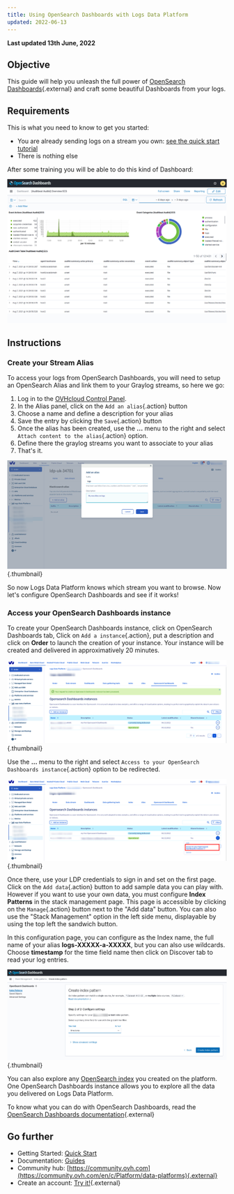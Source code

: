 ```yaml
---
title: Using OpenSearch Dashboards with Logs Data Platform
updated: 2022-06-13
---
```


**Last updated 13th June, 2022**

## Objective

This guide will help you unleash the full power of [OpenSearch Dashboards](https://opensearch.org/docs/latest/dashboards/index/){.external} and craft some beautiful Dashboards from your logs.

## Requirements

This is what you need to know to get you started:

- You are already sending logs on a stream you own: [see the quick start tutorial](/pages/manage_and_operate/observability/getting_started_quick_start)
- There is nothing else

After some training you will be able to do this kind of Dashboard:

![OpenSearch Dashboards](images/osd.png)

## Instructions

### Create your Stream Alias

To access your logs from OpenSearch Dashboards, you will need to setup an OpenSearch Alias and link them to your Graylog streams, so here we go:

1. Log in to the [OVHcloud Control Panel](https://www.ovh.com/auth/?action=gotomanager&from=https://www.ovh.co.uk/&ovhSubsidiary=GB).
2. In the Alias panel, click on the `Add an alias`{.action} button
3. Choose a name and define a description for your alias
4. Save the entry by clicking the `Save`{.action} button
5. Once the alias has been created, use the **...** menu to the right and select `Attach content to the alias`{.action} option.
6. Define there the graylog streams you want to associate to your alias
7. That's it.

![Alias creation](images/alias.png){.thumbnail}

So now Logs Data Platform knows which stream you want to browse. Now let's configure OpenSearch Dashboards and see if it works!

### Access your OpenSearch Dashboards instance

To create your OpenSearch Dashboards instance, click on OpenSearch Dashboards tab, Click on `Add a instance`{.action}, put a description and click on **Order** to launch the creation of your instance. Your instance will be created and delivered in approximatively 20 minutes.

![osd creation](images/osd_created.png){.thumbnail}


Use the **...** menu to the right and select `Access to your OpenSearch Dashboards instance`{.action} option to be redirected.

![osd access](images/url.png){.thumbnail}

Once there, use your LDP credentials to sign in and set on the first page. Click on the `Add data`{.action} button to add sample data you can play with. However if you want to use your own data, you must configure **Index Patterns** in the stack management page. This page is accessible by clicking on the `Manage`{.action} button next to the "Add data" button. You can also use the "Stack Management" option in the left side menu, displayable by using the top left the sandwich button.

In this configuration page, you can configure as the Index name, the full name of your alias **logs-XXXXX-a-XXXXX**, but you can also use wildcards. Choose **timestamp** for the time field name then click on Discover tab to read your log entries.

![osd setup](images/osd_setup.png){.thumbnail}

You can also explore any [OpenSearch index](/pages/manage_and_operate/observability/opensearch_index) you created on the platform. One OpenSearch Dashboards instance allows you to explore all the data you delivered on Logs Data Platform.

To know what you can do with OpenSearch Dashboards, read the [OpenSearch Dashboards documentation](https://opensearch.org/docs/latest/dashboards/index/){.external}

## Go further

- Getting Started: [Quick Start](/pages/manage_and_operate/observability/getting_started_quick_start)
- Documentation: [Guides](/products/public-cloud-data-platforms-logs-data-platform)
- Community hub: [https://community.ovh.com](https://community.ovh.com/en/c/Platform/data-platforms){.external}
- Create an account: [Try it!](https://www.ovh.com/fr/order/express/#/express/review?products=~(~(planCode~'logs-account~productId~'logs))){.external}

